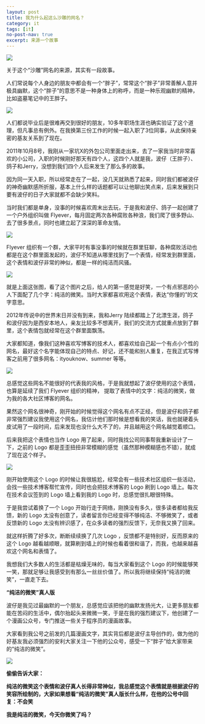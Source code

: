```yaml
---
layout: post
title: 我为什么起这么沙雕的网名？
category: it
tags: [it]
no-post-nav: true
excerpt: 来源一个故事
---
```


![](http://favorites.ren/assets/images/2020/it/shadiao01.jpg)

关于这个“沙雕”网名的来源，其实有一段故事。

人们常说每个人身边的朋友中都会有一个“胖子”，常常这个“胖子”非常善解人意并极具幽默，这个“胖子”的意思不是一种身体上的称呼，而是一种乐观幽默的精神，比如盗墓笔记中的王胖子。

![](http://favorites.ren/assets/images/2020/it/shadiao02.jpg)

人们都说毕业后是很难再交到很好的朋友，10多年职场生涯也确实验证了这个道理，但凡事总有例外。在我换第三份工作的时候一起入职了3位同事，从此保持亲密的基友关系到了现在。

2011年10月8号，我刚从一家坑X的外包公司里面走出来，去了一家我当时非常喜欢的小公司，入职的时候刚好那天有四个人，这四个人就是我，波仔（王胖子）、鸽子和Jerry，没想到我们四个人后来发生了那么多的故事。

因为同一天入职，所以经常走在了一起，没几天就熟悉了起来，同时我们都被波仔的神奇幽默感所折服，基本上什么样的话题都可以让他聊出笑点来，后来发展到只要有波仔的日子大家就都不会缺少笑料。

当时我们都是单身，没事的时候喜欢周末出去玩，于是我和波仔、鸽子一起创建了一个户外组织叫做 Flyever，每月固定两次各种腐败各种浪，我们爬了很多野山、去了很多景点，同时也建立起了深深的革命友情。

![](http://favorites.ren/assets/images/2020/it/shadiao03.jpg)

Flyever 组织有一个群，大家平时有事没事的时候就在群里狂聊，各种腐败活动也都是在这个群里面发起的，波仔不知道从哪里找到了一个表情，经常发到群里面，这个表情和波仔非常的神似，都是一样的纯洁而风骚。

![](http://favorites.ren/assets/images/2020/it/shadiao04.jpg)

就是上面这张图，看了这个图片之后，给人的第一感觉是好笑，一个有点邪恶的小人下面配了几个字：纯洁的微笑。当时大家都喜欢用这个表情，表达“你懂的”的文字意思。

2012年传说中的世界末日并没有到来，我和Jerry 陆续都踏上了北漂生涯，鸽子和波仔因为是西安本地人，亲友比较多不想离开，我们的交流方式就重点放到了群里，这个表情包就经常在这个群里面飘荡。

大家都知道，像我们这种喜欢写博客的技术人，都喜欢给自己起一个有点小个性的网名，最好这个名字能体现自己的特点、好记，还不能和别人重复，在我正式写博客之前用了很多网名：ityouknow、summer 等等。

![](http://favorites.ren/assets/images/2020/it/shadiao05.jpg)

总感觉这些网名不能很好的代表我的风格，于是我就想起了波仔使用的这个表情，也算是延续了我们 Flyever 组织的精神， 提取了表情中的文字：纯洁的微笑，做为我的各大社区博客的网名。

果然这个网名很神奇，刚开始的时候觉得这个网名有点不正经，但是波仔和鸽子都非常强烈建议我使用这个网名，我估计他们那时候是想看我的笑话，我也就硬着头皮试用了一段时间，后来发现也没什么大不了的，并且越用这个网名越觉着顺口。

后来我把这个表情也当作 Logo 用了起来，同时我找公司同事帮我重新设计了一下，之前的 Logo 都是歪歪扭扭非常模糊的感觉（虽然那种模糊感也不错），就成了现在这个样子。

![](http://favorites.ren/assets/images/2020/it/shadiao06.jpg)

刚开始使用这个 Logo 的时候让我很尴尬，经常会有一些技术社区组织一些活动，会找一些技术博客帮忙宣传，同时也会把技术博客的 Logo 刷到 Logo 墙上。每次在技术会议签到的 Logo 墙上看到我的 Logo 时，总感觉很扎眼很特殊。

于是我尝试着换了一个 Logo 开始行走于网络，刚换没有多久，很多读者都给我反馈，新的 Logo 太没有创意了，读者留言你已经变得不够纯洁、不够微笑了，或者反馈新的 Logo 太没有辨识感了，在众多读者的强烈反馈下，无奈我又换了回来。

就这样折腾了好多次，断断续续换了几次 Logo ，反馈都不是特别好，反而原来的这个 Logo 越看越顺眼，就算刷到墙上的时候也看着很和谐了，而我，也越来越喜欢这个网名和表情了。

我想我们大多数人的生活都是枯燥无味的，每当大家看到这个 Logo 的时候能够笑一笑，那就足够让我感受到有那么一丝丝价值了。所以我将继续保持“纯洁的微笑”，一直走下去。

**“纯洁的微笑”真人版**

波仔是我见过最幽默的一个朋友，总感觉应该把他的幽默发扬光大，让更多朋友都能在苦闷的生活中，偶尔抬起头来微微一笑，于是在我的强烈建议下，他创建了一个漫画公众号，专门推送一些关于程序员的漫画故事。

大家看到我公号之前发的几篇漫画文字，其实背后都是波仔主导创作的，做为他的好基友我必须强烈的安利大家关注一下他的公众号，感受一下“胖子”给大家带来的“纯洁的微笑”。

![](http://favorites.ren/assets/images/2020/it/shadiao07.jpg)

**偷偷告诉大家：**

**纯洁的微笑这个表情和波仔真人长得非常神似，我总感觉这个表情就是根据波仔的笑容所绘制的，大家如果想看“纯洁的微笑”真人版长什么样，在他的公号中回复：不会笑**

**我是纯洁的微笑，今天你微笑了吗？**
